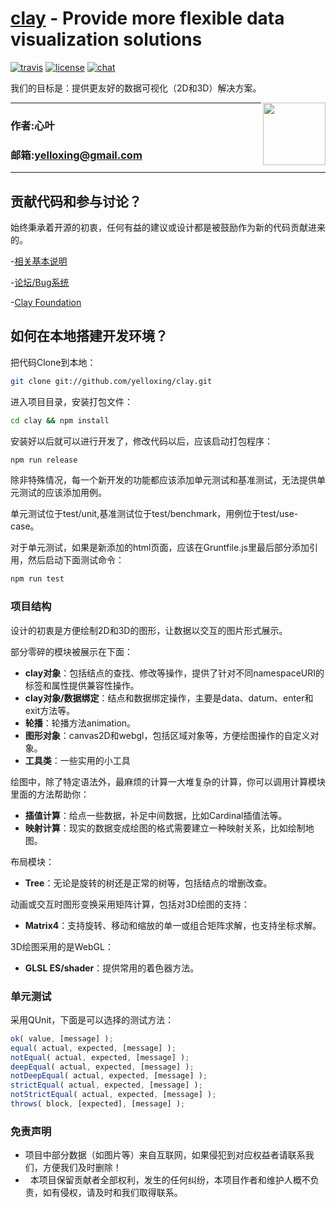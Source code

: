 [clay](https://gitq.com/yelloxing/clay) - Provide more flexible data visualization solutions
==================================================

[![travis](https://github.com/yelloxing/clay/blob/master/travis.svg)](https://www.travis-ci.org/yelloxing/clay)
[![license](https://github.com/yelloxing/clay/blob/master/license.svg)](https://github.com/yelloxing/clay/blob/master/LICENSE)
[![chat](https://github.com/yelloxing/clay/blob/master/chat.svg)](https://gitq.com/yelloxing/clay)

我们的目标是：提供更友好的数据可视化（2D和3D）解决方案。

<img align="right" height="100" src="https://github.com/yelloxing/clay/blob/master/clay.png">

****
### 作者:心叶
### 邮箱:yelloxing@gmail.com
****

贡献代码和参与讨论？
--------------------------------------
始终秉承着开源的初衷，任何有益的建议或设计都是被鼓励作为新的代码贡献进来的。

-[相关基本说明](https://github.com/yelloxing/clay/blob/master/.github/CONTRIBUTING.md)

-[论坛/Bug系统](https://gitq.com/yelloxing/clay)

-[Clay Foundation](https://github.com/ClayFoundation)

如何在本地搭建开发环境？
--------------------------------------

把代码Clone到本地：

```bash
git clone git://github.com/yelloxing/clay.git
```

进入项目目录，安装打包文件：

```bash
cd clay && npm install
```

安装好以后就可以进行开发了，修改代码以后，应该启动打包程序：

```bash
npm run release
```

除非特殊情况，每一个新开发的功能都应该添加单元测试和基准测试，无法提供单元测试的应该添加用例。

单元测试位于test/unit,基准测试位于test/benchmark，用例位于test/use-case。

对于单元测试，如果是新添加的html页面，应该在Gruntfile.js里最后部分添加引用，然后启动下面测试命令：

```bash
npm run test
```

### 项目结构

设计的初衷是方便绘制2D和3D的图形，让数据以交互的图片形式展示。

部分零碎的模块被展示在下面：

- **clay对象**：包括结点的查找、修改等操作，提供了针对不同namespaceURI的标签和属性提供兼容性操作。
- **clay对象/数据绑定**：结点和数据绑定操作，主要是data、datum、enter和exit方法等。
- **轮播**：轮播方法animation。
- **图形对象**：canvas2D和webgl，包括区域对象等，方便绘图操作的自定义对象。
- **工具类**：一些实用的小工具

绘图中，除了特定语法外，最麻烦的计算一大堆复杂的计算，你可以调用计算模块里面的方法帮助你：

- **插值计算**：给点一些数据，补足中间数据，比如Cardinal插值法等。
- **映射计算**：现实的数据变成绘图的格式需要建立一种映射关系，比如绘制地图。

布局模块：

- **Tree**：无论是旋转的树还是正常的树等，包括结点的增删改查。

动画或交互时图形变换采用矩阵计算，包括对3D绘图的支持：

- **Matrix4**：支持旋转、移动和缩放的单一或组合矩阵求解，也支持坐标求解。

3D绘图采用的是WebGL：

- **GLSL ES/shader**：提供常用的着色器方法。

### 单元测试

采用QUnit，下面是可以选择的测试方法：

```js
ok( value, [message] );
equal( actual, expected, [message] );
notEqual( actual, expected, [message] );
deepEqual( actual, expected, [message] );
notDeepEqual( actual, expected, [message] );
strictEqual( actual, expected, [message] );
notStrictEqual( actual, expected, [message] );
throws( block, [expected], [message] );
```

### 免责声明

*   项目中部分数据（如图片等）来自互联网，如果侵犯到对应权益者请联系我们，方便我们及时删除！
*   本项目保留贡献者全部权利，发生的任何纠纷，本项目作者和维护人概不负责，如有侵权，请及时和我们取得联系。
